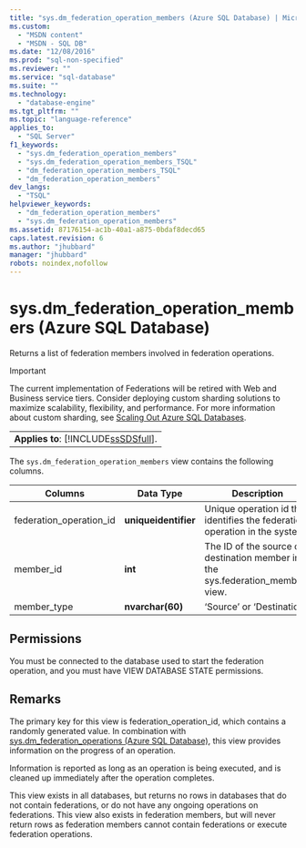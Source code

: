 ```yaml
---
title: "sys.dm_federation_operation_members (Azure SQL Database) | Microsoft Docs"
ms.custom: 
  - "MSDN content"
  - "MSDN - SQL DB"
ms.date: "12/08/2016"
ms.prod: "sql-non-specified"
ms.reviewer: ""
ms.service: "sql-database"
ms.suite: ""
ms.technology: 
  - "database-engine"
ms.tgt_pltfrm: ""
ms.topic: "language-reference"
applies_to: 
  - "SQL Server"
f1_keywords: 
  - "sys.dm_federation_operation_members"
  - "sys.dm_federation_operation_members_TSQL"
  - "dm_federation_operation_members_TSQL"
  - "dm_federation_operation_members"
dev_langs: 
  - "TSQL"
helpviewer_keywords: 
  - "dm_federation_operation_members"
  - "sys.dm_federation_operation_members"
ms.assetid: 87176154-ac1b-40a1-a875-0bdaf8decd65
caps.latest.revision: 6
ms.author: "jhubbard"
manager: "jhubbard"
robots: noindex,nofollow
---
```

# sys.dm_federation_operation_members (Azure SQL Database)
  Returns a list of federation members involved in federation operations.  
  
> [!IMPORTANT]  
>  The current implementation of Federations will be retired with Web and Business service tiers. Consider deploying custom sharding solutions to maximize scalability, flexibility, and performance. For more information about custom sharding, see [Scaling Out Azure SQL Databases](http://go.microsoft.com/fwlink/?LinkId=397318).  
  
||  
|-|  
|**Applies to**: [!INCLUDE[ssSDSfull](../a9retired/includes/sssdsfull-md.md)].|  
  
 The `sys.dm_federation_operation_members` view contains the following columns.  
  
|Columns|Data Type|Description|  
|-------------|---------------|-----------------|  
|federation_operation_id|**uniqueidentifier**|Unique operation id that identifies the federation operation in the system.|  
|member_id|**int**|The ID of the source or destination member in the sys.federation_members view.|  
|member_type|**nvarchar(60)**|‘Source’ or ‘Destination’|  
  
## Permissions  
 You must be connected to the database used to start the federation operation, and you must have VIEW DATABASE STATE permissions.  
  
## Remarks  
 The primary key for this view is federation_operation_id, which contains a randomly generated value. In combination with [sys.dm_federation_operations &#40;Azure SQL Database&#41;](../a9retired/sys.dm-federation-operations-azure-sql-database.md), this view provides information on the progress of an operation.  
  
 Information is reported as long as an operation is being executed, and is cleaned up immediately after the operation completes.  
  
 This view exists in all databases, but returns no rows in databases that do not contain federations, or do not have any ongoing operations on federations. This view also exists in federation members, but will never return rows as federation members cannot contain federations or execute federation operations.  
  
  